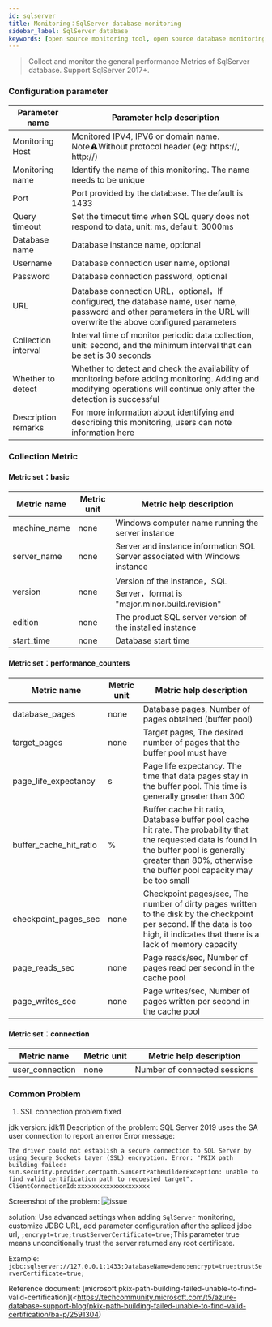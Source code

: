```yaml
---
id: sqlserver  
title: Monitoring：SqlServer database monitoring      
sidebar_label: SqlServer database   
keywords: [open source monitoring tool, open source database monitoring tool, monitoring sqlserver database metrics]
---
```


> Collect and monitor the general performance Metrics of SqlServer database. Support SqlServer 2017+.

### Configuration parameter

|   Parameter name    |                                                                        Parameter help description                                                                         |
|---------------------|---------------------------------------------------------------------------------------------------------------------------------------------------------------------------|
| Monitoring Host     | Monitored IPV4, IPV6 or domain name. Note⚠️Without protocol header (eg: https://, http://)                                                                                |
| Monitoring name     | Identify the name of this monitoring. The name needs to be unique                                                                                                         |
| Port                | Port provided by the database. The default is 1433                                                                                                                        |
| Query timeout       | Set the timeout time when SQL query does not respond to data, unit: ms, default: 3000ms                                                                                   |
| Database name       | Database instance name, optional                                                                                                                                          |
| Username            | Database connection user name, optional                                                                                                                                   |
| Password            | Database connection password, optional                                                                                                                                    |
| URL                 | Database connection URL，optional，If configured, the database name, user name, password and other parameters in the URL will overwrite the above configured parameters     |
| Collection interval | Interval time of monitor periodic data collection, unit: second, and the minimum interval that can be set is 30 seconds                                                   |
| Whether to detect   | Whether to detect and check the availability of monitoring before adding monitoring. Adding and modifying operations will continue only after the detection is successful |
| Description remarks | For more information about identifying and describing this monitoring, users can note information here                                                                    |

### Collection Metric

#### Metric set：basic

| Metric name  | Metric unit |                           Metric help description                           |
|--------------|-------------|-----------------------------------------------------------------------------|
| machine_name | none        | Windows computer name running the server instance                           |
| server_name  | none        | Server and instance information SQL Server associated with Windows instance |
| version      | none        | Version of the instance，SQL Server，format is "major.minor.build.revision"   |
| edition      | none        | The product SQL server version of the installed instance                    |
| start_time   | none        | Database start time                                                         |

#### Metric set：performance_counters

|      Metric name       | Metric unit |                                                                                               Metric help description                                                                                               |
|------------------------|-------------|---------------------------------------------------------------------------------------------------------------------------------------------------------------------------------------------------------------------|
| database_pages         | none        | Database pages, Number of pages obtained (buffer pool)                                                                                                                                                              |
| target_pages           | none        | Target pages, The desired number of pages that the buffer pool must have                                                                                                                                            |
| page_life_expectancy   | s           | Page life expectancy. The time that data pages stay in the buffer pool. This time is generally greater than 300                                                                                                     |
| buffer_cache_hit_ratio | %           | Buffer cache hit ratio, Database buffer pool cache hit rate. The probability that the requested data is found in the buffer pool is generally greater than 80%, otherwise the buffer pool capacity may be too small |
| checkpoint_pages_sec   | none        | Checkpoint pages/sec, The number of dirty pages written to the disk by the checkpoint per second. If the data is too high, it indicates that there is a lack of memory capacity                                     |
| page_reads_sec         | none        | Page reads/sec, Number of pages read per second in the cache pool                                                                                                                                                   |
| page_writes_sec        | none        | Page writes/sec, Number of pages written per second in the cache pool                                                                                                                                               |

#### Metric set：connection

|   Metric name   | Metric unit |   Metric help description    |
|-----------------|-------------|------------------------------|
| user_connection | none        | Number of connected sessions |

### Common Problem

1. SSL connection problem fixed

jdk version: jdk11
Description of the problem: SQL Server 2019 uses the SA user connection to report an error
Error message:

```text
The driver could not establish a secure connection to SQL Server by using Secure Sockets Layer (SSL) encryption. Error: "PKIX path building failed: sun.security.provider.certpath.SunCertPathBuilderException: unable to find valid certification path to requested target". ClientConnectionId:xxxxxxxxxxxxxxxxxxxx
```

Screenshot of the problem:
![issue](https://user-images.githubusercontent.com/38679717/206621658-c0741d48-673d-45ff-9a3b-47d113064c12.png)

solution:
Use advanced settings when adding `SqlServer` monitoring, customize JDBC URL, add parameter configuration after the spliced jdbc url, ```;encrypt=true;trustServerCertificate=true;```This parameter true means unconditionally trust the server returned any root certificate.

Example: ```jdbc:sqlserver://127.0.0.1:1433;DatabaseName=demo;encrypt=true;trustServerCertificate=true;```

Reference document: [microsoft pkix-path-building-failed-unable-to-find-valid-certification](<https://techcommunity.microsoft.com/t5/azure-database-support-blog/pkix-path-building-failed-unable-to-find-valid-certification/ba-p/2591304)
